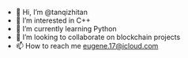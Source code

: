 - 👋 Hi, I’m @tanqizhitan
- 👀 I’m interested in C++
- 🌱 I’m currently learning Python
- 💞️ I’m looking to collaborate on blockchain projects
- 📫 How to reach me eugene.17@icloud.com

<!---
tanqizhitan/tanqizhitan is a ✨ special ✨ repository because its `README.md` (this file) appears on your GitHub profile.
You can click the Preview link to take a look at your changes.
--->
